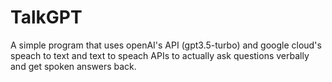 # TalkGPT
A simple program that uses openAI's API (gpt3.5-turbo) and google cloud's speach to text and text to speach APIs to actually ask questions verbally and get spoken answers back.
